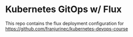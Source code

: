# Kubernetes GitOps w/ Flux

This repo contains the flux deployment configuration for https://github.com/franjurinec/kubernetes-devops-course


